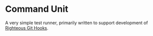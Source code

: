 # Command Unit
A very simple test runner, primarily written to support development of [Righteous Git Hooks](http://github.com/samsalisbury/righteous-git-hooks).
